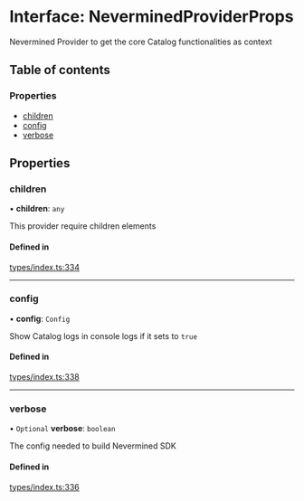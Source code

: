 # Interface: NeverminedProviderProps

Nevermined Provider to get the core Catalog functionalities as context

## Table of contents

### Properties

- [children](NeverminedProviderProps.md#children)
- [config](NeverminedProviderProps.md#config)
- [verbose](NeverminedProviderProps.md#verbose)

## Properties

### children

• **children**: `any`

This provider require children elements

#### Defined in

[types/index.ts:334](https://github.com/nevermined-io/components-catalog/blob/cae3a0f/lib/src/types/index.ts#L334)

___

### config

• **config**: `Config`

Show Catalog logs in console logs if it sets to `true`

#### Defined in

[types/index.ts:338](https://github.com/nevermined-io/components-catalog/blob/cae3a0f/lib/src/types/index.ts#L338)

___

### verbose

• `Optional` **verbose**: `boolean`

The config needed to build Nevermined SDK

#### Defined in

[types/index.ts:336](https://github.com/nevermined-io/components-catalog/blob/cae3a0f/lib/src/types/index.ts#L336)
